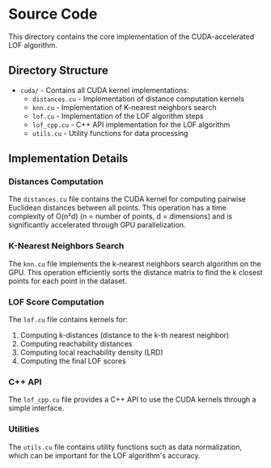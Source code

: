 # Source Code 

This directory contains the core implementation of the CUDA-accelerated LOF algorithm.

## Directory Structure

- `cuda/` - Contains all CUDA kernel implementations:
  - `distances.cu` - Implementation of distance computation kernels
  - `knn.cu` - Implementation of K-nearest neighbors search
  - `lof.cu` - Implementation of the LOF algorithm steps
  - `lof_cpp.cu` - C++ API implementation for the LOF algorithm
  - `utils.cu` - Utility functions for data processing

## Implementation Details

### Distances Computation

The `distances.cu` file contains the CUDA kernel for computing pairwise Euclidean distances between all points. This operation has a time complexity of O(n²d) (n = number of points, d = dimensions) and is significantly accelerated through GPU parallelization.

### K-Nearest Neighbors Search

The `knn.cu` file implements the k-nearest neighbors search algorithm on the GPU. This operation efficiently sorts the distance matrix to find the k closest points for each point in the dataset.

### LOF Score Computation

The `lof.cu` file contains kernels for:
1. Computing k-distances (distance to the k-th nearest neighbor)
2. Computing reachability distances
3. Computing local reachability density (LRD)
4. Computing the final LOF scores

### C++ API

The `lof_cpp.cu` file provides a C++ API to use the CUDA kernels through a simple interface.

### Utilities

The `utils.cu` file contains utility functions such as data normalization, which can be important for the LOF algorithm's accuracy. 